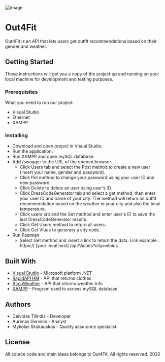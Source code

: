![image](http://prntscr.com/t3o9ho)

# Out4Fit

Out4Fit is an API that lets users get outfit recommendations based on their gender and weather.

## Getting Started

These instructions will get you a copy of the project up and running on your local machine for development and testing purposes.

### Prerequisites

What you need to run our project:

* Visual Studio
* Ethernet
* XAMPP

### Installing

* Download and open project in Visual Studio.
* Run the application.
* Run XAMPP and open mySQL database.
* Add /swagger to the URL of the opened browser.
	- Click Users tab and select the Post method to create a new user (insert your name, gender and password).
	- Click Put method to change your password using your user ID and new password.
	- Click Delete to delete an user using user's ID.
	- Click DressCodeGenerator tab and select a get method, then enter your user ID and name of your city. The method will return an outfit recommendation based on the weather in your city and also the local temperature.
	- Click users tab and the Get method and enter user's ID to save the last DressCodeGenerator results.
	- Click Get Users method to return all users.
	- Click Get Vlues to generaty a city code.
* Run Postman
	- Select Get method and insert a link to return the data. Link example : https:// [your local host] /api/Values?city=vilnius

## Built With

* [Visual Studio](https://visualstudio.microsoft.com/en/downloads/) - Microsoft platform .NET
* [RapidAPI HM](https://rapidapi.com/apidojo/api/hm-hennes-mauritz/) - API that returns clothes
* [AccuWeather](https://developer.accuweather.com/) - API that returns weather info
* [XAMPP](https://www.apachefriends.org/index.html) - Program used to access mySQL database
  
## Authors

* Deividas Tilindis - Developer
* Aurimas Gervelis - Analyst
* Mykolas Skukauskas - Quality assurance specialist

## License
All source code and main ideas belongs to Out4Fit. All rights reserved. 2020




